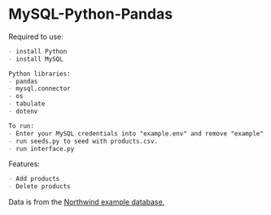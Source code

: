 # MySQL-Python-Pandas

Required to use:
```md
- install Python
- install MySQL

Python libraries:
- pandas
- mysql.connector
- os
- tabulate
- dotenv

To run:
- Enter your MySQL credentials into "example.env" and remove "example" from the file name.
- run seeds.py to seed with products.csv.
- run interface.py
```

Features:
```md
- Add products
- Delete products
```

Data is from the [Northwind example database.](https://github.com/graphql-compose/graphql-compose-examples/tree/master/examples/northwind/data/csv)